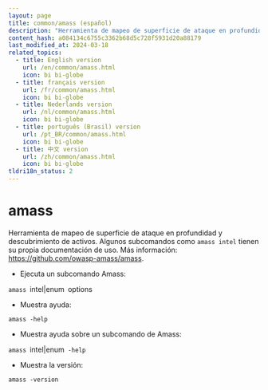 ```yaml
---
layout: page
title: common/amass (español)
description: "Herramienta de mapeo de superficie de ataque en profundidad y descubrimiento de activos."
content_hash: a084134c6755c3362b68d5c728f5931d20a88179
last_modified_at: 2024-03-18
related_topics:
  - title: English version
    url: /en/common/amass.html
    icon: bi bi-globe
  - title: français version
    url: /fr/common/amass.html
    icon: bi bi-globe
  - title: Nederlands version
    url: /nl/common/amass.html
    icon: bi bi-globe
  - title: português (Brasil) version
    url: /pt_BR/common/amass.html
    icon: bi bi-globe
  - title: 中文 version
    url: /zh/common/amass.html
    icon: bi bi-globe
tldri18n_status: 2
---
```

# amass

Herramienta de mapeo de superficie de ataque en profundidad y descubrimiento de activos.
Algunos subcomandos como `amass intel` tienen su propia documentación de uso.
Más información: <https://github.com/owasp-amass/amass>.

- Ejecuta un subcomando Amass:

`amass `<span class="tldr-var badge badge-pill bg-dark-lm bg-white-dm text-white-lm text-dark-dm font-weight-bold">intel|enum</span>` `<span class="tldr-var badge badge-pill bg-dark-lm bg-white-dm text-white-lm text-dark-dm font-weight-bold">options</span>

- Muestra ayuda:

`amass -help`

- Muestra ayuda sobre un subcomando de Amass:

`amass `<span class="tldr-var badge badge-pill bg-dark-lm bg-white-dm text-white-lm text-dark-dm font-weight-bold">intel|enum</span>` -help`

- Muestra la versión:

`amass -version`
